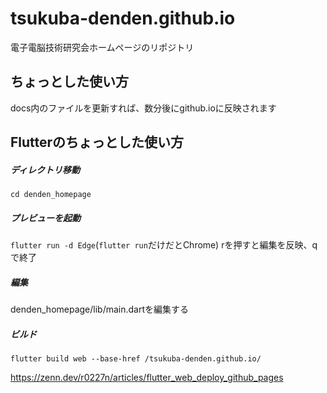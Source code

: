 # tsukuba-denden.github.io
電子電脳技術研究会ホームページのリポジトリ

## ちょっとした使い方
docs内のファイルを更新すれば、数分後にgithub.ioに反映されます

## Flutterのちょっとした使い方
##### ディレクトリ移動
```cd denden_homepage```
##### プレビューを起動
```flutter run -d Edge```(```flutter run```だけだとChrome)
rを押すと編集を反映、qで終了
##### 編集
denden_homepage/lib/main.dartを編集する
##### ビルド
```flutter build web --base-href /tsukuba-denden.github.io/```

https://zenn.dev/r0227n/articles/flutter_web_deploy_github_pages
